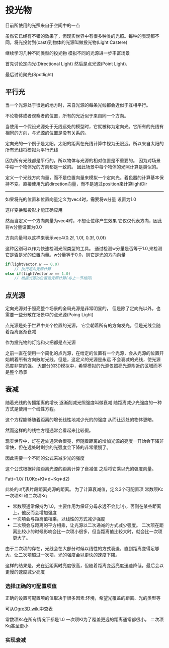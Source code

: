 # 投光物

目前所使用的光照来自于空间中的一点

虽然它已经有不错的效果了，但现实世界中有很多种类的光照。每种的表现都不同，将光投射到(cast)到物体的光源叫做投光物(Light Castere)

继续学习几种不同类型的投光物 模拟不同的光源进一步丰富场景

首先讨论定向光(Directional Light) 然后是点光源(Point Light).

最后讨论聚光(Spotlight)

## 平行光

当一个光源处于很远的地方时，来自光源的每条光线都会近似于互相平行。

不论物体或者观察者的位置，所有的光近似于来自同一个方向。

当使用一个假设光源处于无线远处的模型时，它就被称为定向光。它所有的光线有相同的方向，与光源的位置是没有关系的。

定向光的一个例子是太阳。太阳的距离在光线计算中视为无限远。所以来自太阳的所有光线将模拟为平行光线

因为所有光线都是平行的，所以物体与光源的相对位置是不重要的。
因为对场景中每一个物体光的方向都是一致的。
因此场景中每个物体的光照计算是类似的。

定义一个光线方向向量，而不是位置向量来模拟一个定向光。着色器的计算基本保持不变。直接使用光的dircetion向量，而不是通过position来计算lightDir

---
如果将光的位置和位置向量定义为vec4时，需要将w分量 设置为1.0

这样变换和投影才能正确应用

然而当定义一个方向向量为vec4时，不想让位移产生效果 它仅仅代表方向，因此将w分量设置为0.0

方向向量可以这样来表示vec4(0.2f, 1.0f, 0.3f, 0.0f)

这种区别可以作为快速检测光照类型的工具。
通过检测w分量是否等于1.0,来检测它是否是光的位置向量。w分量等于0.0，则它是光的方向向量

```cpp
if(lightVector.w == 0.0)
    // 执行定向光照计算
else if(lightVector.w == 1.0)
    // 根据光源的位置做光照计算(与上一节相同)
```

## 点光源

定向光源对于照亮整个场景的全局光源是非常明显的， 但是除了定向光以外，也需要一些分散在场景中的点光源(Poing Light)

点光源是处于世界中某个位置的光源， 它会朝着所有的方向发光，但是光线会随着距离逐渐衰减

作为投光物的灯泡和火把都是点光源

之前一直在使用一个简化的点光源，在给定的位置有一个光源，会从光源的位置开始朝着所有方向散射光线。但是，这定义的光源是永远 不会衰减的光线，使光源亮度非常的强。 大部分的3D模拟中，希望模拟的光源仅照亮光源附近的区域而不是整个场景

## 衰减

随着光线的传播距离的增长 逐渐削减光照强度叫做衰减 随距离减少光强度的一种方式是使用一个线性方程。

这个方程能够随着距离的增长线性地减少光的的强度 从而让远处的物体更暗。

然而这样的的线性方程通常会看起来比较假。

现实世界中，灯在近处通常会很亮，但随着距离的增加光源的亮度一开始会下降非常快，但在远处时剩余的光强度会下降的非常缓慢了。

因此需要一个不同的公式来减少光的强度

这个公式根据片段距离光源的距离计算了衰减值 之后将它乘以光的强度向量。

Fatt=1.0/ (1.0Kc+Kl∗d+Kq∗d2)

此处的`d`代表片段距离光源的距离。
为了计算衰减值，定义3个可配置项 常数项Kc 一次项Kl 和二次项Kq

- 常数项通常保持为1.0，主要作用为保证分母永远不会比1小，否则在某些距离上，他反而会增加强度
- 一次项会与距离值相乘，以线性的方式减少强度
- 二次项会与距离的平方相乘，让光源以二次递减的方式减少强度。 二次项在距离比较小的时候影响会比一次项小很多，但当距离值比较大时，就会比一次项更大了。

由于二次项的存在，光线会在大部分时候以线性的方式衰退，直到距离变得足够大，让二次项超过一次项，光的强度会以更快的速度下降。

这样的结果是，光在近距离时亮度很高，但随着距离变远亮度迅速降低，最后会以更慢的速度减少亮度

### 选择正确的可配置项值

正确的设置可配置项的值取决于很多因素:环境，希望光覆盖的距离、光的类型等

可从[Ogre3D wiki](http://www.ogre3d.org/tikiwiki/tiki-index.php?page=-Point+Light+Attenuation)中查表

常数项Kc在所有情况下都是1.0 一次项Kl为了覆盖更远的距离通常都很小， 二次项Kq甚至更小

### 实现衰减
